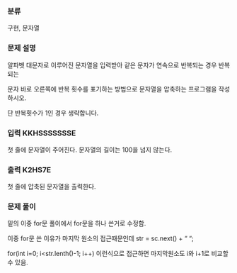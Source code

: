### 분류

구현, 문자열

### 문제 설명

<p>
알파벳 대문자로 이루어진 문자열을 입력받아 같은 문자가 연속으로 반복되는 경우 반복되는
</p>
<p>
  
문자 바로 오른쪽에 반복 횟수를 표기하는 방법으로 문자열을 압축하는 프로그램을 작성하시오.
</p>
<p>
단 반복횟수가 1인 경우 생략합니다.
</p>


### 입력  KKHSSSSSSSE


 <p>첫 줄에 문자열이 주어진다. 문자열의 길이는 100을 넘지 않는다.</p>

### 출력 K2HS7E

 <p> 첫 줄에 압축된 문자열을 출력한다.</p>

### 문제 풀이
<p>

밑의 이중 for문 풀이에서 for문을 하나 쓴거로 수정함.

이중 for문 쓴 이유가 마지막 원소의 접근때문인데 str = sc.next() + “ “;

for(int i=0; i<str.lenth()-1; i++) 이런식으로 접근하면 마지막원소도 i와 i+1로 비교할 수 있음.

</p>
